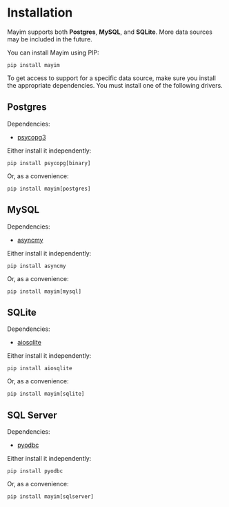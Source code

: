 # Installation

Mayim supports both **Postgres**, **MySQL**, and **SQLite**. More data sources may be included in the future.

You can install Mayim using PIP:

```
pip install mayim
```

To get access to support for a specific data source, make sure you install the appropriate dependencies. You must install one of the following drivers.

## Postgres

Dependencies:
- [psycopg3](https://www.psycopg.org/psycopg3/)

Either install it independently:

```
pip install psycopg[binary]
```

Or, as a convenience:

```
pip install mayim[postgres]
```

## MySQL

Dependencies:
- [asyncmy](https://github.com/long2ice/asyncmy)

Either install it independently:

```
pip install asyncmy
```

Or, as a convenience:

```
pip install mayim[mysql]
```

## SQLite

Dependencies:
- [aiosqlite](https://github.com/omnilib/aiosqlite)

Either install it independently:

```
pip install aiosqlite
```

Or, as a convenience:

```
pip install mayim[sqlite]
```

## SQL Server

Dependencies:
- [pyodbc](https://github.com/mkleehammer/pyodbc)

Either install it independently:

```
pip install pyodbc
```

Or, as a convenience:

```
pip install mayim[sqlserver]
```
